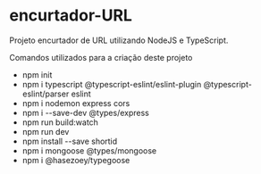 # encurtador-URL
Projeto encurtador de URL utilizando NodeJS e TypeScript.

Comandos utilizados para a criação deste projeto

 - npm init
 - npm i typescript @typescript-eslint/eslint-plugin @typescript-eslint/parser eslint
 - npm i nodemon express cors
 - npm i --save-dev @types/express
 - npm run build:watch
 - npm run dev
 - npm install --save shortid
 - npm i mongoose @types/mongoose
 - npm i @hasezoey/typegoose
